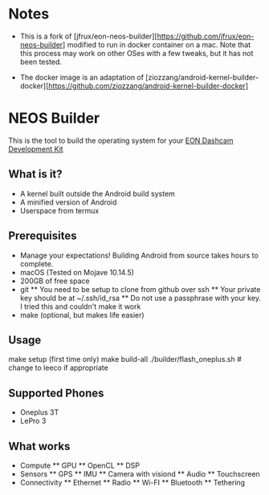 Notes
======

* This is a fork of [jfrux/eon-neos-builder][https://github.com/jfrux/eon-neos-builder] modified to run in docker container on a mac. Note that this process may work on other OSes with a few tweaks, but it has not been tested.

* The docker image is an adaptation of [ziozzang/android-kernel-builder-docker][https://github.com/ziozzang/android-kernel-builder-docker]

NEOS Builder
======

This is the tool to build the operating system for your [EON Dashcam Development Kit](https://shop.comma.ai/products/eon-dashcam-devkit)

What is it?
------

* A kernel built outside the Android build system
* A minified version of Android
* Userspace from termux

Prerequisites
-----

* Manage your expectations! Building Android from source takes hours to complete.
* macOS (Tested on Mojave 10.14.5)
* 200GB of free space
* git
** You need to be setup to clone from github over ssh
** Your private key should be at ~/.ssh/id_rsa
** Do not use a passphrase with your key. I tried this and couldn't make it work
* make (optional, but makes life easier)

Usage
------

 make setup (first time only)
 make build-all
 ./builder/flash_oneplus.sh   # change to leeco if appropriate

Supported Phones
------
* Oneplus 3T
* LePro 3

What works
-----

* Compute
** GPU
** OpenCL
** DSP
* Sensors
** GPS
** IMU
** Camera with visiond
** Audio
** Touchscreen
* Connectivity
** Ethernet
** Radio
** Wi-FI
** Bluetooth
** Tethering

